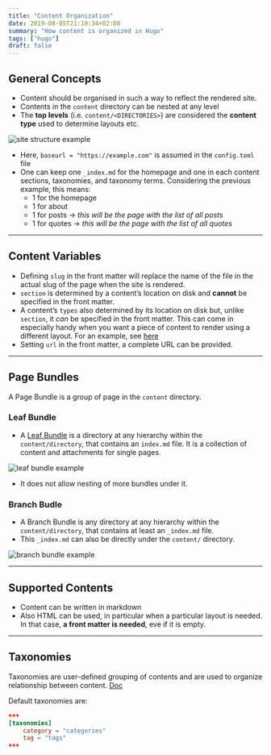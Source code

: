 ```yaml
---
title: "Content Organization"
date: 2019-08-05T21:19:34+02:00
summary: "How content is organized in Hugo"
tags: ["hugo"]
draft: false
---
```


## General Concepts

-   Content should be organised in such a way to reflect the rendered site.
-   Contents in the `content` directory can be nested at any level
-   The **top levels** (i.e. `content/<DIRECTORIES>`) are considered the **content type** used to determine layouts etc.

![site structure example](/img/hugo/concept-site-structure.png)

-   Here, `baseurl = "https://example.com"` is assumed in the `config.toml` file
-   One can keep one `_index.md` for the homepage and one in each content sections, taxonomies, and taxonomy terms. Considering the previous example, this means:
    -   1 for the homepage
    -   1 for about
    -   1 for posts -> _this will be the page with the list of all posts_
    -   1 for quotes  -> _this will be the page with the list of all quotes_

* * *

## Content Variables

-   Defining `slug` in the front matter will replace the name of the file in the actual slug of the page when the site is rendered.
-   `section` is determined by a content’s location on disk and **cannot** be specified in the front matter.
-   A content’s `types` also determined by its location on disk but, unlike `section`, it _can_ be specified in the front matter. This can come in especially handy when you want a piece of content to render using a different layout. For an example, see [here](https://gohugo.io/content-management/organization/#type)
-   Setting `url` in the front matter, a complete URL can be provided.

* * *

## Page Bundles

A Page Bundle is a group of page in the `content` directory.

### Leaf Bundle

-   A [Leaf Bundle](https://gohugo.io/content-management/page-bundles/#leaf-bundles) is a directory at any hierarchy within the `content/directory`, that contains an `index.md` file. It is a collection of content and attachments for single pages.

![leaf bundle example](/img/hugo/leaf-bundle-example.png)

-   It does not allow nesting of more bundles under it.

### Branch Budle

-   A Branch Bundle is any directory at any hierarchy within the `content/directory`, that contains at least an `_index.md` file.
-   This `_index.md` can also be directly under the `content/` directory.

![branch bundle example](/img/hugo/branch-bundle-example.png)

* * *

## Supported Contents

-   Content can be written in markdown
-   Also HTML can be used, in particular when a particular layout is needed. In that case, **a front matter is needed**, eve if it is empty.

* * *

## Taxonomies

Taxonomies are user-defined grouping of contents and are used to organize relationship between content. [Doc](https://gohugo.io/content-management/taxonomies/)

Default taxonomies are:

```toml
+++
[taxonomies]
    category = "categories"
    tag = "tags"
+++
```
